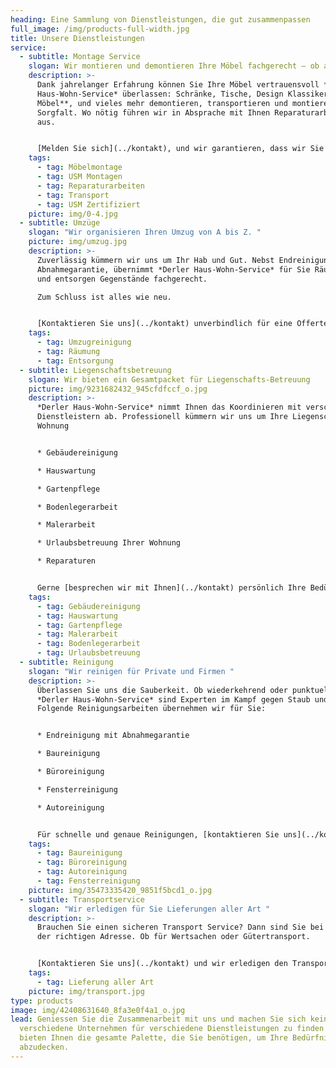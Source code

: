 ```yaml
---
heading: Eine Sammlung von Dienstleistungen, die gut zusammenpassen
full_image: /img/products-full-width.jpg
title: Unsere Dienstleistungen
service:
  - subtitle: Montage Service
    slogan: Wir montieren und demontieren Ihre Möbel fachgerecht – ob alt oder neu
    description: >-
      Dank jahrelanger Erfahrung können Sie Ihre Möbel vertrauensvoll *Derler
      Haus-Wohn-Service* überlassen: Schränke, Tische, Design Klassiker, **USM
      Möbel**, und vieles mehr demontieren, transportieren und montieren wir mit
      Sorgfalt. Wo nötig führen wir in Absprache mit Ihnen Reparaturarbeiten
      aus.


      [Melden Sie sich](../kontakt), und wir garantieren, dass wir Sie vermöbeln!
    tags:
      - tag: Möbelmontage
      - tag: USM Montagen
      - tag: Reparaturarbeiten
      - tag: Transport
      - tag: USM Zertifiziert
    picture: img/0-4.jpg
  - subtitle: Umzüge
    slogan: "Wir organisieren Ihren Umzug von A bis Z. "
    picture: img/umzug.jpg
    description: >-
      Zuverlässig kümmern wir uns um Ihr Hab und Gut. Nebst Endreinigung mit
      Abnahmegarantie, übernimmt *Derler Haus-Wohn-Service* für Sie Räumungen
      und entsorgen Gegenstände fachgerecht.

      Zum Schluss ist alles wie neu.


      [Kontaktieren Sie uns](../kontakt) unverbindlich für eine Offerte!
    tags:
      - tag: Umzugreinigung
      - tag: Räumung
      - tag: Entsorgung
  - subtitle: Liegenschaftsbetreuung
    slogan: Wir bieten ein Gesamtpacket für Liegenschafts-Betreuung
    picture: img/9231682432_945cfdfccf_o.jpg
    description: >-
      *Derler Haus-Wohn-Service* nimmt Ihnen das Koordinieren mit verschiedenen
      Dienstleistern ab. Professionell kümmern wir uns um Ihre Liegenschaft oder
      Wohnung


      * Gebäudereinigung

      * Hauswartung

      * Gartenpflege

      * Bodenlegerarbeit

      * Malerarbeit

      * Urlaubsbetreuung Ihrer Wohnung

      * Reparaturen


      Gerne [besprechen wir mit Ihnen](../kontakt) persönlich Ihre Bedürfnisse.
    tags:
      - tag: Gebäudereinigung
      - tag: Hauswartung
      - tag: Gartenpflege
      - tag: Malerarbeit
      - tag: Bodenlegerarbeit
      - tag: Urlaubsbetreuung
  - subtitle: Reinigung
    slogan: "Wir reinigen für Private und Firmen "
    description: >-
      Überlassen Sie uns die Sauberkeit. Ob wiederkehrend oder punktuell:
      *Derler Haus-Wohn-Service* sind Experten im Kampf gegen Staub und Dreck.
      Folgende Reinigungsarbeiten übernehmen wir für Sie:


      * Endreinigung mit Abnahmegarantie

      * Baureinigung

      * Büroreinigung

      * Fensterreinigung

      * Autoreinigung


      Für schnelle und genaue Reinigungen, [kontaktieren Sie uns](../kontakt)!
    tags:
      - tag: Baureinigung
      - tag: Büroreinigung
      - tag: Autoreinigung
      - tag: Fensterreinigung
    picture: img/35473335420_9851f5bcd1_o.jpg
  - subtitle: Transportservice
    slogan: "Wir erledigen für Sie Lieferungen aller Art "
    description: >-
      Brauchen Sie einen sicheren Transport Service? Dann sind Sie bei uns an
      der richtigen Adresse. Ob für Wertsachen oder Gütertransport. 


      [Kontaktieren Sie uns](../kontakt) und wir erledigen den Transport für Sie.
    tags:
      - tag: Lieferung aller Art
    picture: img/transport.jpg
type: products
image: img/42408631640_8fa3e0f4a1_o.jpg
lead: Geniessen Sie die Zusammenarbeit mit uns und machen Sie sich keine Sorgen,
  verschiedene Unternehmen für verschiedene Dienstleistungen zu finden. Wir
  bieten Ihnen die gesamte Palette, die Sie benötigen, um Ihre Bedürfnisse
  abzudecken.
---
```

